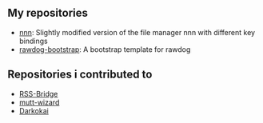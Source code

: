 ## My repositories
- [nnn](): Slightly modified version of the file manager nnn with different key bindings
- [rawdog-bootstrap](): A bootstrap template for rawdog

## Repositories i contributed to
- [RSS-Bridge](https://github.com/RSS-Bridge/rss-bridge)
- [mutt-wizard](https://github.com/LukeSmithxyz/mutt-wizard)
- [Darkokai](https://github.com/sjrmanning/darkokai)

